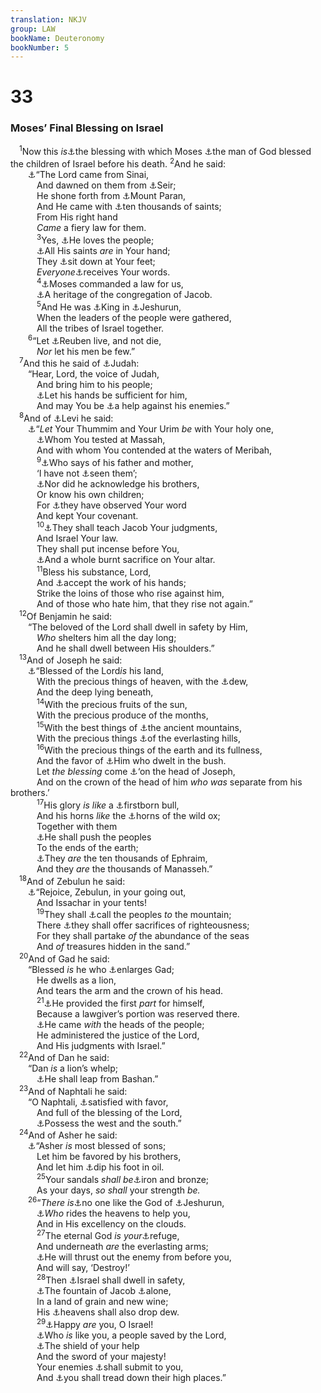 ```yaml
---
translation: NKJV
group: LAW
bookName: Deuteronomy 
bookNumber: 5
---
```


<div class="title"><h1>33</h1><h3>Moses’ Final Blessing on Israel</h3></div>
<span class="verse phu_33_1"> <sup>1</sup>Now this <i>is</i><a data-toggle="tooltip" data-placement="bottom" title="Gen. 49:28">⚓</a>the blessing with which Moses <a data-toggle="tooltip" data-placement="bottom" title="Ps. 90">⚓</a>the man of God blessed the children of Israel before his death. </span>
<span class="verse phu_33_2"><sup>2</sup>And he said:<br/>  <a data-toggle="tooltip" data-placement="bottom" title="Ex. 19:18, 20; Ps. 68:8, 17; Hab. 3:3">⚓</a>“The Lord came from Sinai,<br/>   And dawned on them from <a data-toggle="tooltip" data-placement="bottom" title="Deut. 2:1, 4">⚓</a>Seir;<br/>   He shone forth from <a data-toggle="tooltip" data-placement="bottom" title="Num. 10:12">⚓</a>Mount Paran,<br/>   And He came with <a data-toggle="tooltip" data-placement="bottom" title="Dan. 7:10; Acts 7:53; Rev. 5:11">⚓</a>ten thousands of saints;<br/>   From His right hand<br/>   <i>Came</i> a fiery law for them.<br/></span>
<span class="verse phu_33_3">   <sup>3</sup>Yes, <a data-toggle="tooltip" data-placement="bottom" title="Ps. 47:4; Hos. 11:1">⚓</a>He loves the people;<br/>   <a data-toggle="tooltip" data-placement="bottom" title="1 Sam. 2:9">⚓</a>All His saints <i>are</i> in Your hand;<br/>   They <a data-toggle="tooltip" data-placement="bottom" title="(Luke 10:39)">⚓</a>sit down at Your feet;<br/>   <i>Everyone</i><a data-toggle="tooltip" data-placement="bottom" title="Prov. 2:1">⚓</a>receives Your words.<br/></span>
<span class="verse phu_33_4">   <sup>4</sup><a data-toggle="tooltip" data-placement="bottom" title="Deut. 4:2; John 1:17; 7:19">⚓</a>Moses commanded a law for us,<br/>   <a data-toggle="tooltip" data-placement="bottom" title="Ps. 119:111">⚓</a>A heritage of the congregation of Jacob.<br/></span>
<span class="verse phu_33_5">   <sup>5</sup>And He was <a data-toggle="tooltip" data-placement="bottom" title="Ex. 15:18">⚓</a>King in <a data-toggle="tooltip" data-placement="bottom" title="Deut. 32:15">⚓</a>Jeshurun,<br/>   When the leaders of the people were gathered,<br/>   All the tribes of Israel together.<br/></span>
<span class="verse phu_33_6">  <sup>6</sup>“Let <a data-toggle="tooltip" data-placement="bottom" title="Gen. 49:3, 4">⚓</a>Reuben live, and not die,<br/>   <i>Nor</i> let his men be few.”<br/></span>
<span class="verse phu_33_7"> <sup>7</sup>And this he said of <a data-toggle="tooltip" data-placement="bottom" title="Gen. 49:8–12">⚓</a>Judah:<br/>  “Hear, Lord, the voice of Judah,<br/>   And bring him to his people;<br/>   <a data-toggle="tooltip" data-placement="bottom" title="Gen. 49:8">⚓</a>Let his hands be sufficient for him,<br/>   And may You be <a data-toggle="tooltip" data-placement="bottom" title="Ps. 146:5">⚓</a>a help against his enemies.”<br/></span>
<span class="verse phu_33_8"> <sup>8</sup>And of <a data-toggle="tooltip" data-placement="bottom" title="Gen. 49:5">⚓</a>Levi he said:<br/>  <a data-toggle="tooltip" data-placement="bottom" title="Ex. 28:30; Lev. 8:8">⚓</a>“<i>Let</i> Your Thummim and Your Urim <i>be</i> with Your holy one,<br/>   <a data-toggle="tooltip" data-placement="bottom" title="Num. 20:2–13; Deut. 6:2, 3, 16; Ps. 81:7">⚓</a>Whom You tested at Massah,<br/>   And with whom You contended at the waters of Meribah,<br/></span>
<span class="verse phu_33_9">   <sup>9</sup><a data-toggle="tooltip" data-placement="bottom" title="(Num. 25:5–8; Matt. 10:37; 19:29)">⚓</a>Who says of his father and mother,<br/>   ‘I have not <a data-toggle="tooltip" data-placement="bottom" title="(Gen. 29:32)">⚓</a>seen them’;<br/>   <a data-toggle="tooltip" data-placement="bottom" title="Ex. 32:26–28">⚓</a>Nor did he acknowledge his brothers,<br/>   Or know his own children;<br/>   For <a data-toggle="tooltip" data-placement="bottom" title="Mal. 2:5, 6">⚓</a>they have observed Your word<br/>   And kept Your covenant.<br/></span>
<span class="verse phu_33_10">   <sup>10</sup><a data-toggle="tooltip" data-placement="bottom" title="Lev. 10:11; Deut. 31:9–13; Mal. 2:7">⚓</a>They shall teach Jacob Your judgments,<br/>   And Israel Your law.<br/>   They shall put incense before You,<br/>   <a data-toggle="tooltip" data-placement="bottom" title="Lev. 1:9; Ps. 51:19">⚓</a>And a whole burnt sacrifice on Your altar.<br/></span>
<span class="verse phu_33_11">   <sup>11</sup>Bless his substance, Lord,<br/>   And <a data-toggle="tooltip" data-placement="bottom" title="2 Sam. 24:23; Ezek. 20:40">⚓</a>accept the work of his hands;<br/>   Strike the loins of those who rise against him,<br/>   And of those who hate him, that they rise not again.”<br/></span>
<span class="verse phu_33_12"> <sup>12</sup>Of Benjamin he said:<br/>  “The beloved of the Lord shall dwell in safety by Him,<br/>   <i>Who</i> shelters him all the day long;<br/>   And he shall dwell between His shoulders.”<br/></span>
<span class="verse phu_33_13"> <sup>13</sup>And of Joseph he said:<br/>  <a data-toggle="tooltip" data-placement="bottom" title="Gen. 49:22–26">⚓</a>“Blessed of the Lord<i>is</i> his land,<br/>   With the precious things of heaven, with the <a data-toggle="tooltip" data-placement="bottom" title="Gen. 27:28">⚓</a>dew,<br/>   And the deep lying beneath,<br/></span>
<span class="verse phu_33_14">   <sup>14</sup>With the precious fruits of the sun,<br/>   With the precious produce of the months,<br/></span>
<span class="verse phu_33_15">   <sup>15</sup>With the best things of <a data-toggle="tooltip" data-placement="bottom" title="Gen. 49:26">⚓</a>the ancient mountains,<br/>   With the precious things <a data-toggle="tooltip" data-placement="bottom" title="Hab. 3:6">⚓</a>of the everlasting hills,<br/></span>
<span class="verse phu_33_16">   <sup>16</sup>With the precious things of the earth and its fullness,<br/>   And the favor of <a data-toggle="tooltip" data-placement="bottom" title="Ex. 3:2–4; Acts 7:30–35">⚓</a>Him who dwelt in the bush.<br/>   Let <i>the</i> <i>blessing</i> come <a data-toggle="tooltip" data-placement="bottom" title="Gen. 49:26">⚓</a>‘on the head of Joseph,<br/>   And on the crown of the head of him <i>who</i> <i>was</i> separate from his brothers.’<br/></span>
<span class="verse phu_33_17">   <sup>17</sup>His glory <i>is</i> <i>like</i> a <a data-toggle="tooltip" data-placement="bottom" title="1 Chr. 5:1">⚓</a>firstborn bull,<br/>   And his horns <i>like</i> the <a data-toggle="tooltip" data-placement="bottom" title="Num. 23:22">⚓</a>horns of the wild ox;<br/>   Together with them<br/>   <a data-toggle="tooltip" data-placement="bottom" title="1 Kin. 22:11; Ps. 44:5">⚓</a>He shall push the peoples<br/>   To the ends of the earth;<br/>   <a data-toggle="tooltip" data-placement="bottom" title="Gen. 48:19">⚓</a>They <i>are</i> the ten thousands of Ephraim,<br/>   And they <i>are</i> the thousands of Manasseh.”<br/></span>
<span class="verse phu_33_18"> <sup>18</sup>And of Zebulun he said:<br/>  <a data-toggle="tooltip" data-placement="bottom" title="Gen. 49:13–15">⚓</a>“Rejoice, Zebulun, in your going out,<br/>   And Issachar in your tents!<br/></span>
<span class="verse phu_33_19">   <sup>19</sup>They shall <a data-toggle="tooltip" data-placement="bottom" title="Ex. 15:17; Ps. 2:6; Is. 2:3">⚓</a>call the peoples <i>to</i> the mountain;<br/>   There <a data-toggle="tooltip" data-placement="bottom" title="Ps. 4:5; 51:19">⚓</a>they shall offer sacrifices of righteousness;<br/>   For they shall partake <i>of</i> the abundance of the seas<br/>   And <i>of</i> treasures hidden in the sand.”<br/></span>
<span class="verse phu_33_20"> <sup>20</sup>And of Gad he said:<br/>  “Blessed <i>is</i> he who <a data-toggle="tooltip" data-placement="bottom" title="1 Chr. 12:8">⚓</a>enlarges Gad;<br/>   He dwells as a lion,<br/>   And tears the arm and the crown of his head.<br/></span>
<span class="verse phu_33_21">   <sup>21</sup><a data-toggle="tooltip" data-placement="bottom" title="Num. 32:16, 17">⚓</a>He provided the first <i>part</i> for himself,<br/>   Because a lawgiver’s portion was reserved there.<br/>   <a data-toggle="tooltip" data-placement="bottom" title="Josh. 4:12">⚓</a>He came <i>with</i> the heads of the people;<br/>   He administered the justice of the Lord,<br/>   And His judgments with Israel.”<br/></span>
<span class="verse phu_33_22"> <sup>22</sup>And of Dan he said:<br/>  “Dan <i>is</i> a lion’s whelp;<br/>   <a data-toggle="tooltip" data-placement="bottom" title="Gen. 49:16, 17; Josh. 19:47">⚓</a>He shall leap from Bashan.”<br/></span>
<span class="verse phu_33_23"> <sup>23</sup>And of Naphtali he said:<br/>  “O Naphtali, <a data-toggle="tooltip" data-placement="bottom" title="Gen. 49:21">⚓</a>satisfied with favor,<br/>   And full of the blessing of the Lord,<br/>   <a data-toggle="tooltip" data-placement="bottom" title="Josh. 19:32">⚓</a>Possess the west and the south.”<br/></span>
<span class="verse phu_33_24"> <sup>24</sup>And of Asher he said:<br/>  <a data-toggle="tooltip" data-placement="bottom" title="Gen. 49:20">⚓</a>“Asher <i>is</i> most blessed of sons;<br/>   Let him be favored by his brothers,<br/>   And let him <a data-toggle="tooltip" data-placement="bottom" title="Job 29:6">⚓</a>dip his foot in oil.<br/></span>
<span class="verse phu_33_25">   <sup>25</sup>Your sandals <i>shall</i> <i>be</i><a data-toggle="tooltip" data-placement="bottom" title="Deut. 8:9">⚓</a>iron and bronze;<br/>   As your days, <i>so</i> <i>shall</i> your strength <i>be.</i><br/></span>
<span class="verse phu_33_26">  <sup>26</sup>“<i>There</i> <i>is</i><a data-toggle="tooltip" data-placement="bottom" title="Ex. 15:11; Deut. 4:35; Ps. 86:8; Jer. 10:6">⚓</a>no one like the God of <a data-toggle="tooltip" data-placement="bottom" title="Deut. 32:15">⚓</a>Jeshurun,<br/>   <a data-toggle="tooltip" data-placement="bottom" title="Deut. 10:14; Ps. 68:3, 33, 34; 104:3">⚓</a><i>Who</i> rides the heavens to help you,<br/>   And in His excellency on the clouds.<br/></span>
<span class="verse phu_33_27">   <sup>27</sup>The eternal God <i>is</i> <i>your</i><a data-toggle="tooltip" data-placement="bottom" title="(Ps. 90:1; 91:2, 9)">⚓</a>refuge,<br/>   And underneath <i>are</i> the everlasting arms;<br/>   <a data-toggle="tooltip" data-placement="bottom" title="Deut. 9:3–5">⚓</a>He will thrust out the enemy from before you,<br/>   And will say, ‘Destroy!’<br/></span>
<span class="verse phu_33_28">   <sup>28</sup>Then <a data-toggle="tooltip" data-placement="bottom" title="Deut. 33:12; Jer. 23:6; 33:16">⚓</a>Israel shall dwell in safety,<br/>   <a data-toggle="tooltip" data-placement="bottom" title="Deut. 8:7, 8">⚓</a>The fountain of Jacob <a data-toggle="tooltip" data-placement="bottom" title="Num. 23:9">⚓</a>alone,<br/>   In a land of grain and new wine;<br/>   His <a data-toggle="tooltip" data-placement="bottom" title="Gen. 27:28">⚓</a>heavens shall also drop dew.<br/></span>
<span class="verse phu_33_29">   <sup>29</sup><a data-toggle="tooltip" data-placement="bottom" title="Ps. 144:15">⚓</a>Happy <i>are</i> you, O Israel!<br/>   <a data-toggle="tooltip" data-placement="bottom" title="Deut. 4:32–34; 2 Sam. 7:23">⚓</a>Who <i>is</i> like you, a people saved by the Lord,<br/>   <a data-toggle="tooltip" data-placement="bottom" title="Gen. 15:1; Ps. 115:9">⚓</a>The shield of your help<br/>   And the sword of your majesty!<br/>   Your enemies <a data-toggle="tooltip" data-placement="bottom" title="Ps. 18:44; 66:3">⚓</a>shall submit to you,<br/>   And <a data-toggle="tooltip" data-placement="bottom" title="Num. 33:52">⚓</a>you shall tread down their high places.”<br/></span>

